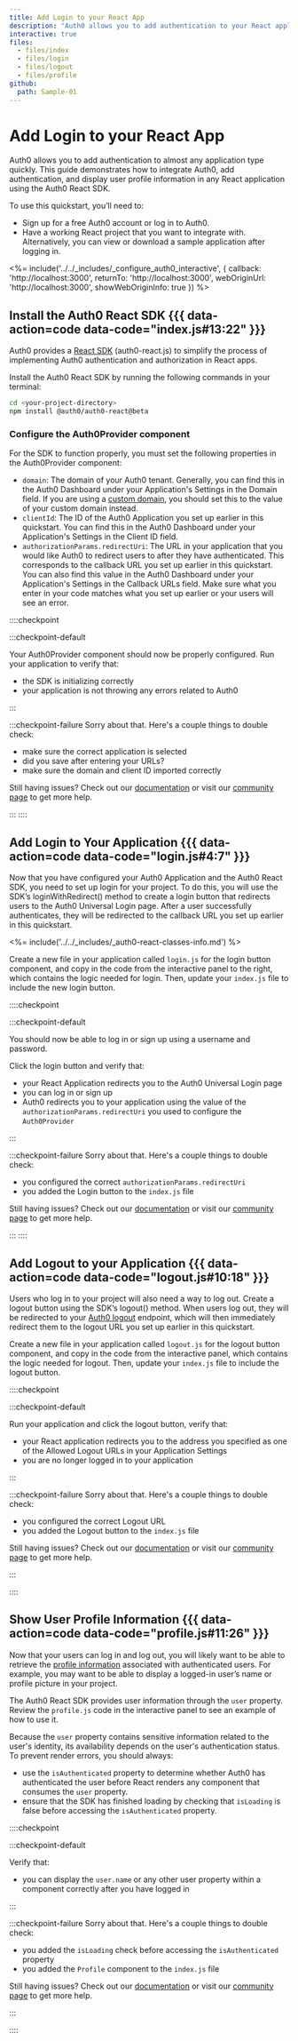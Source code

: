 ```yaml
---
title: Add Login to your React App
description: "Auth0 allows you to add authentication to your React application quickly and to gain access to user profile information. This guide demonstrates how to integrate Auth0 with any new or existing React application using the Auth0 React SDK."
interactive: true
files:
  - files/index
  - files/login
  - files/logout
  - files/profile
github:
  path: Sample-01
---
```


# Add Login to your React App

Auth0 allows you to add authentication to almost any application type quickly. This guide demonstrates how to integrate Auth0, add authentication, and display user profile information in any React application using the Auth0 React SDK.

To use this quickstart, you’ll need to:
- Sign up for a free Auth0 account or log in to Auth0.
- Have a working React project that you want to integrate with. Alternatively, you can view or download a sample application after logging in.

<%= include('../../_includes/_configure_auth0_interactive', { 
  callback: 'http://localhost:3000',
  returnTo: 'http://localhost:3000',
  webOriginUrl: 'http://localhost:3000',
  showWebOriginInfo: true
}) %>

## Install the Auth0 React SDK {{{ data-action=code data-code="index.js#13:22" }}}

Auth0 provides a [React SDK](https://github.com/auth0/auth0-react) (auth0-react.js) to simplify the process of implementing Auth0 authentication and authorization in React apps.

Install the Auth0 React SDK by running the following commands in your terminal:

```bash
cd <your-project-directory>
npm install @auth0/auth0-react@beta
```

### Configure the Auth0Provider component

For the SDK to function properly, you must set the following properties in the Auth0Provider component:

- `domain`: The domain of your Auth0 tenant. Generally, you can find this in the Auth0 Dashboard under your Application's Settings in the Domain field. If you are using a [custom domain](https://auth0.com/docs/custom-domains), you should set this to the value of your custom domain instead.
- `clientId`: The ID of the Auth0 Application you set up earlier in this quickstart. You can find this in the Auth0 Dashboard under your Application's Settings in the Client ID field.
- `authorizationParams.redirectUri`: The URL in your application that you would like Auth0 to redirect users to after they have authenticated. This corresponds to the callback URL you set up earlier in this quickstart. You can also find this value in the Auth0 Dashboard under your Application's Settings in the Callback URLs field. Make sure what you enter in your code matches what you set up earlier or your users will see an error.

::::checkpoint

:::checkpoint-default

Your Auth0Provider component should now be properly configured. Run your application to verify that:
- the SDK is initializing correctly
- your application is not throwing any errors related to Auth0

:::

:::checkpoint-failure
Sorry about that. Here's a couple things to double check:
* make sure the correct application is selected
* did you save after entering your URLs?
* make sure the domain and client ID imported correctly

Still having issues? Check out our [documentation](https://auth0.com/docs) or visit our [community page](https://community.auth0.com) to get more help.

:::
::::

## Add Login to Your Application {{{ data-action=code data-code="login.js#4:7" }}}

Now that you have configured your Auth0 Application and the Auth0 React SDK, you need to set up login for your project. To do this, you will use the SDK’s loginWithRedirect() method to create a login button that redirects users to the Auth0 Universal Login page. After a user successfully authenticates, they will be redirected to the callback URL you set up earlier in this quickstart.

<%= include('../../_includes/_auth0-react-classes-info.md') %>

Create a new file in your application called `login.js` for the login button component, and copy in the code from the interactive panel to the right, which contains the logic needed for login. Then, update your `index.js` file to include the new login button.

::::checkpoint

:::checkpoint-default

You should now be able to log in or sign up using a username and password.

Click the login button and verify that:
* your React Application redirects you to the Auth0 Universal Login page
* you can log in or sign up
* Auth0 redirects you to your application using the value of the `authorizationParams.redirectUri` you used to configure the `Auth0Provider`

:::

:::checkpoint-failure
Sorry about that. Here's a couple things to double check:
* you configured the correct `authorizationParams.redirectUri`
* you added the Login button to the `index.js` file

Still having issues? Check out our [documentation](https://auth0.com/docs) or visit our [community page](https://community.auth0.com) to get more help.

:::
::::

## Add Logout to your Application {{{ data-action=code data-code="logout.js#10:18" }}}

Users who log in to your project will also need a way to log out. Create a logout button using the SDK’s logout() method. When users log out, they will be redirected to your [Auth0 logout](https://auth0.com/docs/api/authentication?javascript#logout) endpoint, which will then immediately redirect them to the logout URL you set up earlier in this quickstart.

Create a new file in your application called `logout.js` for the logout button component, and copy in the code from the interactive panel, which contains the logic needed for logout. Then, update your `index.js` file to include the logout button.

::::checkpoint

:::checkpoint-default

Run your application and click the logout button, verify that:
* your React application redirects you to the address you specified as one of the Allowed Logout URLs in your Application Settings
* you are no longer logged in to your application

:::

:::checkpoint-failure
Sorry about that. Here's a couple things to double check:
* you configured the correct Logout URL
* you added the Logout button to the `index.js` file 

Still having issues? Check out our [documentation](https://auth0.com/docs) or visit our [community page](https://community.auth0.com) to get more help.

:::

::::

## Show User Profile Information {{{ data-action=code data-code="profile.js#11:26" }}}

Now that your users can log in and log out, you will likely want to be able to retrieve the [profile information](https://auth0.com/docs/users/concepts/overview-user-profile) associated with authenticated users. For example, you may want to be able to display a logged-in user’s name or profile picture in your project.

The Auth0 React SDK provides user information through the `user` property. Review the `profile.js` code in the interactive panel to see an example of how to use it.

Because the `user` property contains sensitive information related to the user's identity, its availability depends on the user's authentication status. To prevent render errors, you should always:
- use the `isAuthenticated` property to determine whether Auth0 has authenticated the user before React renders any component that consumes the `user` property.
- ensure that the SDK has finished loading by checking that `isLoading` is false before accessing the `isAuthenticated` property.

::::checkpoint

:::checkpoint-default

Verify that:
* you can display the `user.name` or any other user property within a component correctly after you have logged in

:::

:::checkpoint-failure
Sorry about that. Here's a couple things to double check:
* you added the `isLoading` check before accessing the `isAuthenticated` property
* you added the `Profile` component to the `index.js` file 

Still having issues? Check out our [documentation](https://auth0.com/docs) or visit our [community page](https://community.auth0.com) to get more help.

:::

::::
